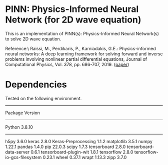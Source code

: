 # PINN: Physics-Informed Neural Network (for 2D wave equation)

This is an implementation of PINN(s): Physics-Informed Neural Network(s) to solve 2D wave equation. 

Reference:\\
Raissi, M., Perdikaris, P., Karniadakis,  G.E.: Physics-informed neural networks: A deep learning framework for solving forward and inverse problems involving nonlinear partial differential equations, Journal of Computational Physics, Vol. 378, pp. 686-707, 2019. ([paper](https://www.sciencedirect.com/science/article/pii/S0021999118307125))

# Dependencies
Tested on the following environment. 

---------------------------- -------------------
Package                      Version
---------------------------- -------------------
Python                       3.8.10
---------------------------- -------------------
h5py                         3.6.0
keras                        2.8.0
Keras-Preprocessing          1.1.2
matplotlib                   3.5.1
numpy                        1.22.1
pandas                       1.4.0
pip                          22.0.3
scipy                        1.7.3
tensorboard                  2.8.0
tensorboard-data-server      0.6.1
tensorboard-plugin-wit       1.8.1
tensorflow                   2.8.0
tensorflow-io-gcs-filesystem 0.23.1
wheel                        0.37.1
wrapt                        1.13.3
zipp                         3.7.0
